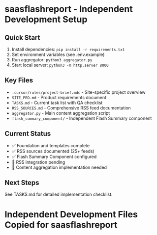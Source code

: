 # saasflashreport - Independent Development Setup

## Quick Start
1. Install dependencies: `pip install -r requirements.txt`
2. Set environment variables (see .env.example)
3. Run aggregator: `python3 aggregator.py`
4. Start local server: `python3 -m http.server 8000`

## Key Files
- `.cursor/rules/project-brief.mdc` - Site-specific project overview
- `SITE_PRD.md` - Product requirements document
- `TASKS.md` - Current task list with QA checklist
- `RSS_SOURCES.md` - Comprehensive RSS feed documentation
- `aggregator.py` - Main content aggregation script
- `flash_summary_component/` - Independent Flash Summary component

## Current Status
- ✅ Foundation and templates complete
- ✅ RSS sources documented (25+ feeds)
- ✅ Flash Summary Component configured
- 🚧 RSS integration pending
- 🚧 Content aggregation implementation needed

## Next Steps
See TASKS.md for detailed implementation checklist.

# Independent Development Files Copied for saasflashreport
